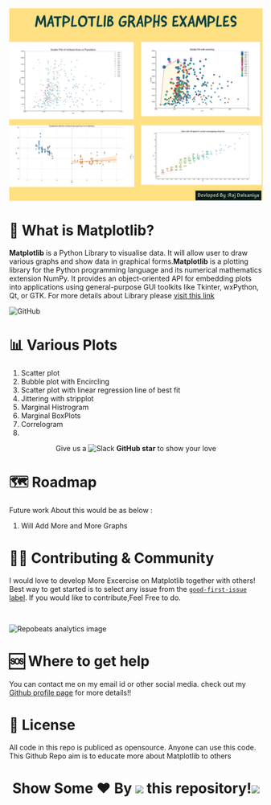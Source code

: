 <img src="https://github.com/RD191295/Matplotlib_Plots/blob/main/Plot_Image/My%20project.jpg">

# 👀 What is Matplotlib?

**Matplotlib** is a Python Library to visualise data. It will allow user to draw various graphs and show data in graphical forms.**Matplotlib** is a plotting library for the Python programming language and its numerical mathematics extension NumPy. It provides an object-oriented API for embedding plots into applications using general-purpose GUI toolkits like Tkinter, wxPython, Qt, or GTK. For more details about Library please [visit this link](https://matplotlib.org/)

![GitHub](https://img.shields.io/github/license/RD191295/Matplotlib_Plots)

# 📊 Various Plots 

1. Scatter plot
2. Bubble plot with Encircling
3. Scatter plot with linear regression line of best fit
4. Jittering with stripplot
5. Marginal Histrogram
6. Marginal BoxPlots
7. Correlogram 
8. 


<div align="center"> Give us a 
    <img width="25" src="https://cdn.iconscout.com/icon/free/png-256/github-153-675523.png" alt="Slack"/>
<b>GitHub star</b> to show your love
</div>



# 🗺 Roadmap
Future work About this would be as below :
   1. Will Add More and More Graphs 


# 🙋‍♀️ Contributing & Community

I would love to develop More Excercise on Matplotlib together with others! Best way to get started is to select any issue from the [`good-first-issue` label](https://github.com/RD191295/MedTech/labels/good%20first%20issue). If you would like to contribute,Feel Free to do.

<br>

![Repobeats analytics image](https://repobeats.axiom.co/api/embed/c4804d1bdc87beec9c66ef2e71af17cbe11d8ffe.svg "Repobeats analytics image")

# 🆘 Where to get help

You can contact me on my email id or other social media. check out my [Github profile page](https://github.com/RD191295) for more details!!

# 📜 License

All code in this repo is publiced as opensource. Anyone can use this code. This Github Repo aim is to educate more about Matplotlib to others


 ### <h1><p align ="center"> Show Some ❤️ By  <img src="https://media.giphy.com/media/ObNTw8Uzwy6KQ/giphy.gif" width="25px"> this repository!<img src="https://user-images.githubusercontent.com/76244600/130682427-5b987fe2-9a2e-4e08-9e59-b951a8e58a84.gif" width="25px"></p> </h1>



